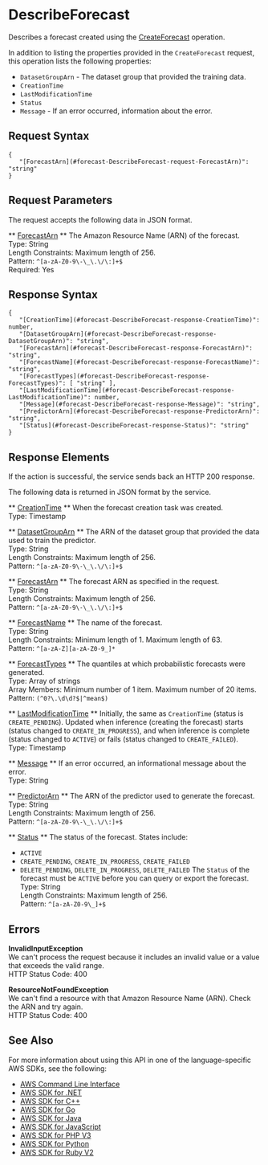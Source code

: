 # DescribeForecast<a name="API_DescribeForecast"></a>

Describes a forecast created using the [CreateForecast](API_CreateForecast.md) operation\.

In addition to listing the properties provided in the `CreateForecast` request, this operation lists the following properties:
+  `DatasetGroupArn` \- The dataset group that provided the training data\.
+  `CreationTime` 
+  `LastModificationTime` 
+  `Status` 
+  `Message` \- If an error occurred, information about the error\.

## Request Syntax<a name="API_DescribeForecast_RequestSyntax"></a>

```
{
   "[ForecastArn](#forecast-DescribeForecast-request-ForecastArn)": "string"
}
```

## Request Parameters<a name="API_DescribeForecast_RequestParameters"></a>

The request accepts the following data in JSON format\.

 ** [ForecastArn](#API_DescribeForecast_RequestSyntax) **   <a name="forecast-DescribeForecast-request-ForecastArn"></a>
The Amazon Resource Name \(ARN\) of the forecast\.  
Type: String  
Length Constraints: Maximum length of 256\.  
Pattern: `^[a-zA-Z0-9\-\_\.\/\:]+$`   
Required: Yes

## Response Syntax<a name="API_DescribeForecast_ResponseSyntax"></a>

```
{
   "[CreationTime](#forecast-DescribeForecast-response-CreationTime)": number,
   "[DatasetGroupArn](#forecast-DescribeForecast-response-DatasetGroupArn)": "string",
   "[ForecastArn](#forecast-DescribeForecast-response-ForecastArn)": "string",
   "[ForecastName](#forecast-DescribeForecast-response-ForecastName)": "string",
   "[ForecastTypes](#forecast-DescribeForecast-response-ForecastTypes)": [ "string" ],
   "[LastModificationTime](#forecast-DescribeForecast-response-LastModificationTime)": number,
   "[Message](#forecast-DescribeForecast-response-Message)": "string",
   "[PredictorArn](#forecast-DescribeForecast-response-PredictorArn)": "string",
   "[Status](#forecast-DescribeForecast-response-Status)": "string"
}
```

## Response Elements<a name="API_DescribeForecast_ResponseElements"></a>

If the action is successful, the service sends back an HTTP 200 response\.

The following data is returned in JSON format by the service\.

 ** [CreationTime](#API_DescribeForecast_ResponseSyntax) **   <a name="forecast-DescribeForecast-response-CreationTime"></a>
When the forecast creation task was created\.  
Type: Timestamp

 ** [DatasetGroupArn](#API_DescribeForecast_ResponseSyntax) **   <a name="forecast-DescribeForecast-response-DatasetGroupArn"></a>
The ARN of the dataset group that provided the data used to train the predictor\.  
Type: String  
Length Constraints: Maximum length of 256\.  
Pattern: `^[a-zA-Z0-9\-\_\.\/\:]+$` 

 ** [ForecastArn](#API_DescribeForecast_ResponseSyntax) **   <a name="forecast-DescribeForecast-response-ForecastArn"></a>
The forecast ARN as specified in the request\.  
Type: String  
Length Constraints: Maximum length of 256\.  
Pattern: `^[a-zA-Z0-9\-\_\.\/\:]+$` 

 ** [ForecastName](#API_DescribeForecast_ResponseSyntax) **   <a name="forecast-DescribeForecast-response-ForecastName"></a>
The name of the forecast\.  
Type: String  
Length Constraints: Minimum length of 1\. Maximum length of 63\.  
Pattern: `^[a-zA-Z][a-zA-Z0-9_]*` 

 ** [ForecastTypes](#API_DescribeForecast_ResponseSyntax) **   <a name="forecast-DescribeForecast-response-ForecastTypes"></a>
The quantiles at which probabilistic forecasts were generated\.  
Type: Array of strings  
Array Members: Minimum number of 1 item\. Maximum number of 20 items\.  
Pattern: `(^0?\.\d\d?$|^mean$)` 

 ** [LastModificationTime](#API_DescribeForecast_ResponseSyntax) **   <a name="forecast-DescribeForecast-response-LastModificationTime"></a>
Initially, the same as `CreationTime` \(status is `CREATE_PENDING`\)\. Updated when inference \(creating the forecast\) starts \(status changed to `CREATE_IN_PROGRESS`\), and when inference is complete \(status changed to `ACTIVE`\) or fails \(status changed to `CREATE_FAILED`\)\.  
Type: Timestamp

 ** [Message](#API_DescribeForecast_ResponseSyntax) **   <a name="forecast-DescribeForecast-response-Message"></a>
If an error occurred, an informational message about the error\.  
Type: String

 ** [PredictorArn](#API_DescribeForecast_ResponseSyntax) **   <a name="forecast-DescribeForecast-response-PredictorArn"></a>
The ARN of the predictor used to generate the forecast\.  
Type: String  
Length Constraints: Maximum length of 256\.  
Pattern: `^[a-zA-Z0-9\-\_\.\/\:]+$` 

 ** [Status](#API_DescribeForecast_ResponseSyntax) **   <a name="forecast-DescribeForecast-response-Status"></a>
The status of the forecast\. States include:  
+  `ACTIVE` 
+  `CREATE_PENDING`, `CREATE_IN_PROGRESS`, `CREATE_FAILED` 
+  `DELETE_PENDING`, `DELETE_IN_PROGRESS`, `DELETE_FAILED` 
The `Status` of the forecast must be `ACTIVE` before you can query or export the forecast\.
Type: String  
Length Constraints: Maximum length of 256\.  
Pattern: `^[a-zA-Z0-9\_]+$` 

## Errors<a name="API_DescribeForecast_Errors"></a>

 **InvalidInputException**   
We can't process the request because it includes an invalid value or a value that exceeds the valid range\.  
HTTP Status Code: 400

 **ResourceNotFoundException**   
We can't find a resource with that Amazon Resource Name \(ARN\)\. Check the ARN and try again\.  
HTTP Status Code: 400

## See Also<a name="API_DescribeForecast_SeeAlso"></a>

For more information about using this API in one of the language\-specific AWS SDKs, see the following:
+  [AWS Command Line Interface](https://docs.aws.amazon.com/goto/aws-cli/forecast-2018-06-26/DescribeForecast) 
+  [AWS SDK for \.NET](https://docs.aws.amazon.com/goto/DotNetSDKV3/forecast-2018-06-26/DescribeForecast) 
+  [AWS SDK for C\+\+](https://docs.aws.amazon.com/goto/SdkForCpp/forecast-2018-06-26/DescribeForecast) 
+  [AWS SDK for Go](https://docs.aws.amazon.com/goto/SdkForGoV1/forecast-2018-06-26/DescribeForecast) 
+  [AWS SDK for Java](https://docs.aws.amazon.com/goto/SdkForJava/forecast-2018-06-26/DescribeForecast) 
+  [AWS SDK for JavaScript](https://docs.aws.amazon.com/goto/AWSJavaScriptSDK/forecast-2018-06-26/DescribeForecast) 
+  [AWS SDK for PHP V3](https://docs.aws.amazon.com/goto/SdkForPHPV3/forecast-2018-06-26/DescribeForecast) 
+  [AWS SDK for Python](https://docs.aws.amazon.com/goto/boto3/forecast-2018-06-26/DescribeForecast) 
+  [AWS SDK for Ruby V2](https://docs.aws.amazon.com/goto/SdkForRubyV2/forecast-2018-06-26/DescribeForecast) 